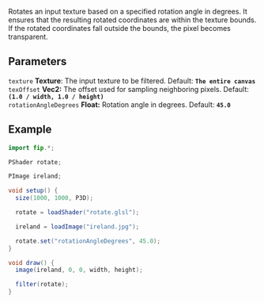 Rotates an input texture based on a specified rotation angle in degrees. It ensures that the resulting rotated coordinates are within the texture bounds. If the rotated coordinates fall outside the bounds, the pixel becomes transparent. 

## Parameters
`texture` **Texture**: The input texture to be filtered. Default: **`The entire canvas`**
<br>
`texOffset` **Vec2:** The offset used for sampling neighboring pixels. Default: **`(1.0 / width, 1.0 / height)`**
<br>
`rotationAngleDegrees` **Float:** Rotation angle in degrees. Default: **`45.0`**

## Example
```java
import fip.*;

PShader rotate;

PImage ireland;

void setup() {
  size(1000, 1000, P3D);

  rotate = loadShader("rotate.glsl");

  ireland = loadImage("ireland.jpg");

  rotate.set("rotationAngleDegrees", 45.0);
}

void draw() {
  image(ireland, 0, 0, width, height);

  filter(rotate);
}

```
